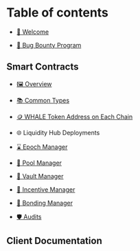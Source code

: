 # Table of contents

* [👋 Welcome](./README.md)

[//]: # (* [📜 Abstract]&#40;./gitbook/general/abstract.md&#41;)

[//]: # (* [🚀 White Whale's Vision]&#40;./gitbook/general/vision.md&#41;)

[//]: # (* [🌉 V2 Architecture]&#40;./gitbook/general/architecture.md&#41;)
* [🐞 Bug Bounty Program](./gitbook/general/bug-bounty-program.md)
  
## Smart Contracts

* [🖼 Overview](./gitbook/smart-contracts/overview.md)
* [📚 Common Types](./gitbook/smart-contracts/common-types/overview.md)
* [🪙 WHALE Token Address on Each Chain](./gitbook/smart-contracts/assets/denoms.md)
* 🌐 Liquidity Hub Deployments

* [⌛ Epoch Manager](./gitbook/smart-contracts/liquidity-hub/epoch-manager.md)
* [🌊 Pool Manager](./gitbook/smart-contracts/liquidity-hub/pool-manager.md)
* [🏰 Vault Manager](./gitbook/smart-contracts/liquidity-hub/vault-manager.md)
* [🎁 Incentive Manager](./gitbook/smart-contracts/liquidity-hub/incentive-manager.md)
* [💞 Bonding Manager](./gitbook/smart-contracts/liquidity-hub/bonding-manager.md)

* [🛡️ Audits](./gitbook/smart-contracts/audits.md)

[//]: # (* [🤑 Updating Fees]&#40;./gitbook/smart-contracts/procedures/update-fees.md&#41;)

## Client Documentation

[//]: # (* [⚡ Calling Flashloans]&#40;./gitbook/client-docs/flashloan.md&#41;)

[//]: # (  * [Example]&#40;./gitbook/client-docs/flashloan_example.md&#41;)

[//]: # (* [🤖 Arbitrage Bots]&#40;./gitbook/client-docs/arbitrage_bots.md&#41;)

[//]: # (  * [⚙️   Config Example]&#40;./gitbook//client-docs//configexample.md&#41;)

[//]: # (  * [🐳 Running in Docker]&#40;./gitbook//client-docs//docker_deployment_bots.md&#41;)

[//]: # (  * [👤 Running with pm2]&#40;./gitbook//client-docs//pm2_deployment_bots.md&#41;)

[//]: # ()
